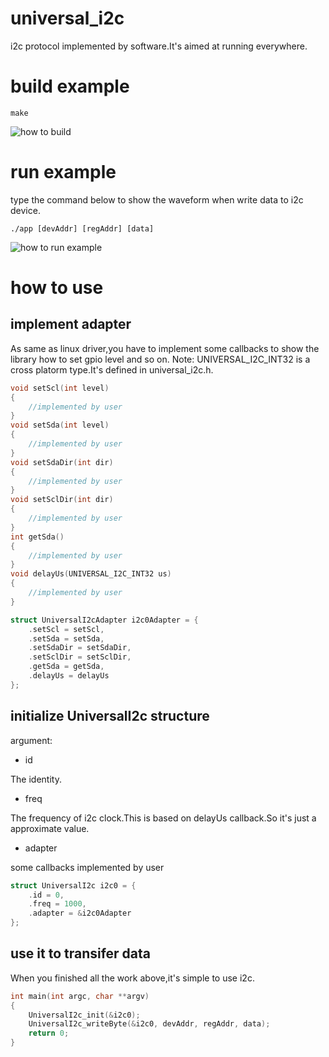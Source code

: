 # universal_i2c
i2c protocol implemented by software.It's aimed at running everywhere.

# build example
```
make
```
![how to build](https://github.com/logic-wei/universal_i2c/raw/master/screenshots/build.png)

# run example
type the command below to show the waveform when write data to i2c device.
```
./app [devAddr] [regAddr] [data]
```
![how to run example](https://github.com/logic-wei/universal_i2c/raw/master/screenshots/example.png)

# how to use

## implement adapter

As same as linux driver,you have to implement some callbacks to show the library how to set gpio level and so on.
Note:
UNIVERSAL_I2C_INT32 is a cross platorm type.It's defined in universal_i2c.h.
```c
void setScl(int level)
{
	//implemented by user
}
void setSda(int level)
{
	//implemented by user
}
void setSdaDir(int dir)
{
	//implemented by user
}
void setSclDir(int dir)
{
	//implemented by user
}
int getSda()
{
	//implemented by user
}
void delayUs(UNIVERSAL_I2C_INT32 us)
{
	//implemented by user	
}

struct UniversalI2cAdapter i2c0Adapter = {
	.setScl = setScl,
	.setSda = setSda,
	.setSdaDir = setSdaDir,
	.setSclDir = setSclDir,
	.getSda = getSda,
	.delayUs = delayUs
};
```

## initialize UniversalI2c structure
argument:
- id

The identity.
- freq

The frequency of i2c clock.This is based on delayUs callback.So it's just a approximate value.
- adapter

some callbacks implemented by user
```c
struct UniversalI2c i2c0 = {
	.id = 0,
	.freq = 1000,
	.adapter = &i2c0Adapter
};
```

## use it to transifer data
When you finished all the work above,it's simple to use i2c.
```c
int main(int argc, char **argv)
{
	UniversalI2c_init(&i2c0);
	UniversalI2c_writeByte(&i2c0, devAddr, regAddr, data);
	return 0;
}
```
